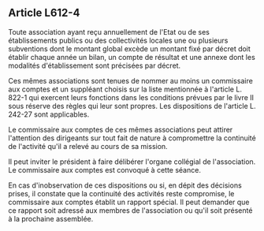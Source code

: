 Article L612-4
----
Toute association ayant reçu annuellement de l'Etat ou de ses établissements
publics ou des collectivités locales une ou plusieurs subventions dont le
montant global excède un montant fixé par décret doit établir chaque année un
bilan, un compte de résultat et une annexe dont les modalités d'établissement
sont précisées par décret.

Ces mêmes associations sont tenues de nommer au moins un commissaire aux comptes
et un suppléant choisis sur la liste mentionnée à l'article L. 822-1 qui
exercent leurs fonctions dans les conditions prévues par le livre II sous
réserve des règles qui leur sont propres. Les dispositions de l'article L.
242-27 sont applicables.

Le commissaire aux comptes de ces mêmes associations peut attirer l'attention
des dirigeants sur tout fait de nature à compromettre la continuité de
l'activité qu'il a relevé au cours de sa mission.

Il peut inviter le président à faire délibérer l'organe collégial de
l'association. Le commissaire aux comptes est convoqué à cette séance.

En cas d'inobservation de ces dispositions ou si, en dépit des décisions prises,
il constate que la continuité des activités reste compromise, le commissaire aux
comptes établit un rapport spécial. Il peut demander que ce rapport soit adressé
aux membres de l'association ou qu'il soit présenté à la prochaine assemblée.
